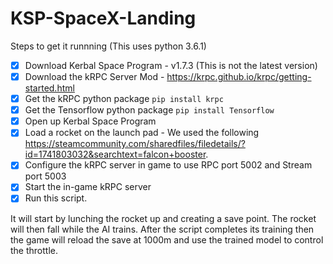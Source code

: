# KSP-SpaceX-Landing

Steps to get it runnning (This uses python 3.6.1)

- [x] Download Kerbal Space Program - v1.7.3 (This is not the latest version)
- [x] Download the kRPC Server Mod - https://krpc.github.io/krpc/getting-started.html
- [x] Get the kRPC python package `pip install krpc`
- [x] Get the Tensorflow python package `pip install Tensorflow`
- [x] Open up Kerbal Space Program
- [x] Load a rocket on the launch pad - We used the following https://steamcommunity.com/sharedfiles/filedetails/?id=1741803032&searchtext=falcon+booster.
- [x] Configure the kRPC server in game to use RPC port 5002 and Stream port 5003
- [x] Start the in-game kRPC server
- [x] Run this script. 

It will start by lunching the rocket up and creating a save point. The rocket will then fall while the AI trains. After the script completes its training then the game will reload the save at 1000m and use the trained model to control the throttle.
